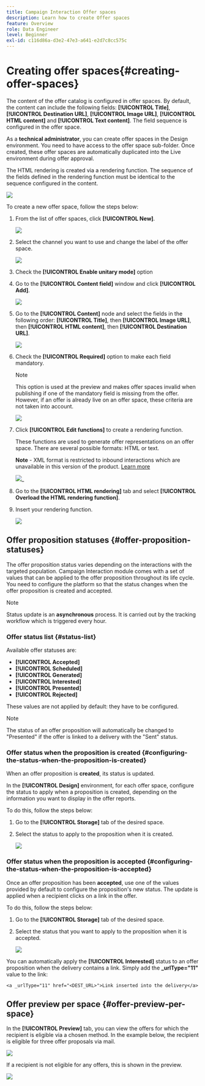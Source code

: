 ```yaml
---
title: Campaign Interaction Offer spaces
description: Learn how to create Offer spaces
feature: Overview
role: Data Engineer
level: Beginner
exl-id: c116d86a-d3e2-47e3-a641-e2d7c8cc575c
---
```

# Creating offer spaces{#creating-offer-spaces}

The content of the offer catalog is configured in offer spaces. By default, the content can include the following fields: **[!UICONTROL Title]**, **[!UICONTROL Destination URL]**, **[!UICONTROL Image URL]**, **[!UICONTROL HTML content]** and **[!UICONTROL Text content]**. The field sequence is configured in the offer space.

As a **technical administrator**, you can create offer spaces in the Design environment. You need to have access to the offer space sub-folder. Once created, these offer spaces are automatically duplicated into the Live environment during offer approval.

The HTML rendering is created via a rendering function. The sequence of the fields defined in the rendering function must be identical to the sequence configured in the content.

![](assets/offer_space_create_009.png)

To create a new offer space, follow the steps below:

1. From the list of offer spaces, click **[!UICONTROL New]**.

   ![](assets/offer_space_create_001.png)

1. Select the channel you want to use and change the label of the offer space.

   ![](assets/offer_space_create_002.png)

1. Check the **[!UICONTROL Enable unitary mode]** option

1. Go to the **[!UICONTROL Content field]** window and click **[!UICONTROL Add]**.

   ![](assets/offer_space_create_003.png)

1. Go to the **[!UICONTROL Content]** node and select the fields in the following order: **[!UICONTROL Title]**, then **[!UICONTROL Image URL]**, then **[!UICONTROL HTML content]**, then **[!UICONTROL Destination URL]**.

   ![](assets/offer_space_create_004.png)

1. Check the **[!UICONTROL Required]** option to make each field mandatory.

   >[!NOTE]
   >
   >This option is used at the preview and makes offer spaces invalid when publishing if one of the mandatory field is missing from the offer. However, if an offer is already live on an offer space, these criteria are not taken into account.

   ![](assets/offer_space_create_005.png)

1. Click **[!UICONTROL Edit functions]** to create a rendering function.

   These functions are used to generate offer representations on an offer space. There are several possible formats: HTML or text.
   
    **Note** -  XML format is restricted to inbound interactions which are unavailable in this version of the product. [Learn more](../start/capability-matrix.md#gs-unavailable-features)

   ![](assets/offer_space_create_006.png)_

1. Go to the **[!UICONTROL HTML rendering]** tab and select **[!UICONTROL Overload the HTML rendering function]**.
1. Insert your rendering function.

   ![](assets/offer_space_create_007.png)

## Offer proposition statuses {#offer-proposition-statuses}

The offer proposition status varies depending on the interactions with the targeted population. Campaign Interaction module comes with a set of values that can be applied to the offer proposition throughout its life cycle. You need to configure the platform so that the status changes when the offer proposition is created and accepted.

>[!NOTE]
>
>Status update is an **asynchronous** process. It is carried out by the tracking workflow which is triggered every hour.

### Offer status list {#status-list}

Available offer statuses are:

* **[!UICONTROL Accepted]**
* **[!UICONTROL Scheduled]**
* **[!UICONTROL Generated]**
* **[!UICONTROL Interested]**
* **[!UICONTROL Presented]**
* **[!UICONTROL Rejected]**

These values are not applied by default: they have to be configured.

>[!NOTE]
>
>The status of an offer proposition will automatically be changed to "Presented" if the offer is linked to a delivery with the "Sent" status.

### Offer status when the proposition is created {#configuring-the-status-when-the-proposition-is-created}

When an offer proposition is **created**, its status is updated. 

In the **[!UICONTROL Design]** environment, for each offer space, configure the status to apply when a proposition is created, depending on the information you want to display in the offer reports.

To do this, follow the steps below:

1. Go to the **[!UICONTROL Storage]** tab of the desired space.
1. Select the status to apply to the proposition when it is created.

   ![](assets/offer_update_status_001.png)

### Offer status when the proposition is accepted {#configuring-the-status-when-the-proposition-is-accepted}

Once an offer proposition has been **accepted**, use one of the values provided by default to configure the proposition's new status. The update is applied when a recipient clicks on a link in the offer.

To do this, follow the steps below:

1. Go to the **[!UICONTROL Storage]** tab of the desired space.
1. Select the status that you want to apply to the proposition when it is accepted.

   ![](assets/offer_update_status_002.png)

<!--
**Inbound interaction**

The **[!UICONTROL Storage]** tab lets you define statuses for **proposed** and **accepted** offer propositions only. For inbound interaction, the status of offer propositions should be specified directly in the URL for calling the offer engine, rather than through the interface. This way, you will be able to specify which status to apply in other cases, for example if an offer proposition is rejected.

```
<BASE_URL>?a=UpdateStatus&p=<PRIMARY_KEY_OF_THE_PROPOSITION>&st=<NEW_STATUS_OF_THE_PROPOSITION>&r=<REDIRECT_URL>
```

For instance, the proposition (identifier **40004**) that matches the **Home insurance** offer displayed on the **Neobank** site contains the following URL:

```
<BASE_URL>?a=UpdateStatus&p=<40004>&st=<3>&r=<"http://www.neobank.com/insurance/subscribe.html">
```

As soon as a visitor clicks the offer, and therefore the URL, the **[!UICONTROL Accepted]** status (value **3**) is applied to the proposition and the visitor is redirected to a new page of the **Neobank** site to take out the insurance contract.

>[!NOTE]
>
>If you want to specify another status in the url (for example if an offer proposition is rejected), use the value corresponding to the desired status. Example: **[!UICONTROL Rejected]** = "5", **[!UICONTROL Presented]** = "1" and so on.
>
>Statuses and their values can be retrieved in the **[!UICONTROL Offer propositions (nms)]** data schema. For more on this, refer to [this page](../../configuration/using/data-schemas.md).

**Outbound interaction**
--> 

You can automatically apply the **[!UICONTROL Interested]** status to an offer proposition when the delivery contains a link. Simply add the **_urlType="11"** value to the link:

```
<a _urlType="11" href="<DEST_URL>">Link inserted into the delivery</a>
```

## Offer preview per space {#offer-preview-per-space}

In the **[!UICONTROL Preview]** tab, you can view the offers for which the recipient is eligible via a chosen method. In the example below, the recipient is eligible for three offer proposals via mail.

![](assets/offer_space_overview_002.png)

If a recipient is not eligible for any offers, this is shown in the preview.

![](assets/offer_space_overview_001.png)

<!--
The preview can ignore contexts when they are restricted to a space. This is the case when the interaction schema has been extended to add fields referenced in a space using an inbound channel (for more on this, refer to Extension example.
-->
